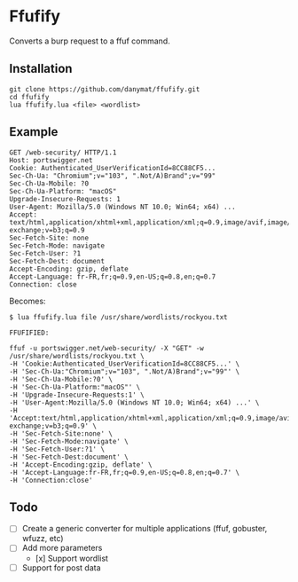 # Ffufify

Converts a burp request to a ffuf command.

## Installation

```
git clone https://github.com/danymat/ffufify.git
cd ffufify
lua ffufify.lua <file> <wordlist>
```

## Example

```
GET /web-security/ HTTP/1.1
Host: portswigger.net
Cookie: Authenticated_UserVerificationId=8CC88CF5...
Sec-Ch-Ua: "Chromium";v="103", ".Not/A)Brand";v="99"
Sec-Ch-Ua-Mobile: ?0
Sec-Ch-Ua-Platform: "macOS"
Upgrade-Insecure-Requests: 1
User-Agent: Mozilla/5.0 (Windows NT 10.0; Win64; x64) ...
Accept: text/html,application/xhtml+xml,application/xml;q=0.9,image/avif,image/webp,image/apng,*/*;q=0.8,application/signed-exchange;v=b3;q=0.9
Sec-Fetch-Site: none
Sec-Fetch-Mode: navigate
Sec-Fetch-User: ?1
Sec-Fetch-Dest: document
Accept-Encoding: gzip, deflate
Accept-Language: fr-FR,fr;q=0.9,en-US;q=0.8,en;q=0.7
Connection: close
```

Becomes:

```
$ lua ffufify.lua file /usr/share/wordlists/rockyou.txt

FFUFIFIED:

ffuf -u portswigger.net/web-security/ -X "GET" -w /usr/share/wordlists/rockyou.txt \
-H 'Cookie:Authenticated_UserVerificationId=8CC88CF5...' \
-H 'Sec-Ch-Ua:"Chromium";v="103", ".Not/A)Brand";v="99"' \
-H 'Sec-Ch-Ua-Mobile:?0' \
-H 'Sec-Ch-Ua-Platform:"macOS"' \
-H 'Upgrade-Insecure-Requests:1' \
-H 'User-Agent:Mozilla/5.0 (Windows NT 10.0; Win64; x64) ...' \
-H 'Accept:text/html,application/xhtml+xml,application/xml;q=0.9,image/avif,image/webp,image/apng,*/*;q=0.8,application/signed-exchange;v=b3;q=0.9' \
-H 'Sec-Fetch-Site:none' \
-H 'Sec-Fetch-Mode:navigate' \
-H 'Sec-Fetch-User:?1' \
-H 'Sec-Fetch-Dest:document' \
-H 'Accept-Encoding:gzip, deflate' \
-H 'Accept-Language:fr-FR,fr;q=0.9,en-US;q=0.8,en;q=0.7' \
-H 'Connection:close'
```

## Todo

- [ ] Create a generic converter for multiple applications (ffuf, gobuster, wfuzz, etc)
- [ ] Add more parameters
  - [x] Support wordlist
- [ ] Support for post data

